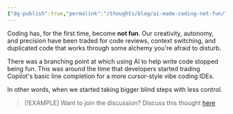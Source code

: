 ```yaml
---
{"dg-publish":true,"permalink":"/thoughts/blog/ai-made-coding-not-fun/","tags":["blogged","refactored"],"created":"2025-09-25T20:43:56.400+01:00","updated":"2025-09-25T20:46:17.119+01:00"}
---
```


Coding has, for the first time, become **not fun**. Our creativity, autonomy, and precision have been traded for code reviews, context switching, and duplicated code that works through some alchemy you're afraid to disturb.

There was a branching point at which using AI to help write code stopped being fun. This was around the time that developers started trading Copilot's basic line completion for a more cursor-style vibe coding IDEs. 

In other words, when we started taking bigger blind steps with less control.


> [!EXAMPLE] Want to join the discussion? Discuss this thought [here](https://bsky.app/profile/craigtkhill.bsky.social)
